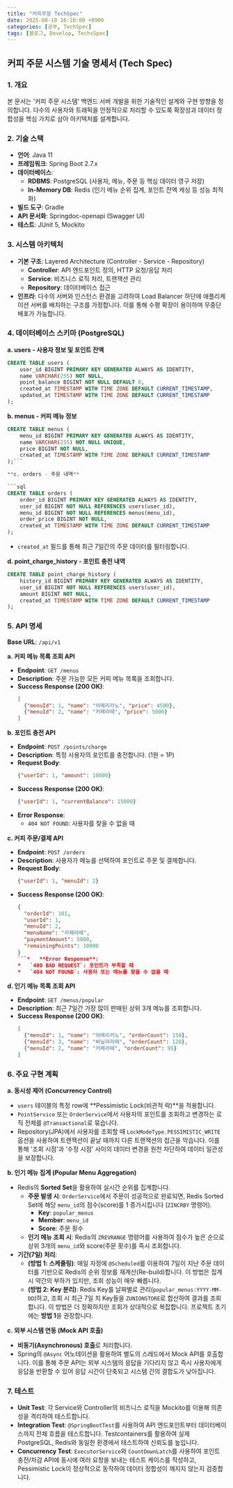 ```yaml
---
title: "커피주문 TechSpec"
date: 2025-08-10 16:10:00 +0900
categories: [공부, TechSpec]
tags: [블로그, Develop, TechsSpec]
---
```


## 커피 주문 시스템 기술 명세서 (Tech Spec)

### 1. 개요

본 문서는 '커피 주문 시스템' 백엔드 서버 개발을 위한 기술적인 설계와 구현 방향을 정의합니다. 다수의 사용자와 트래픽을 안정적으로 처리할 수 있도록 확장성과 데이터 정합성을 핵심 가치로 삼아 아키텍처를 설계합니다.

### 2. 기술 스택

*   **언어**: Java 11
*   **프레임워크**: Spring Boot 2.7.x
*   **데이터베이스**:
    *   **RDBMS**: PostgreSQL (사용자, 메뉴, 주문 등 핵심 데이터 영구 저장)
    *   **In-Memory DB**: Redis (인기 메뉴 순위 집계, 포인트 잔액 캐싱 등 성능 최적화)
*   **빌드 도구**: Gradle
*   **API 문서화**: Springdoc-openapi (Swagger UI)
*   **테스트**: JUnit 5, Mockito

### 3. 시스템 아키텍처

*   **기본 구조**: Layered Architecture (Controller - Service - Repository)
    *   **Controller**: API 엔드포인트 정의, HTTP 요청/응답 처리
    *   **Service**: 비즈니스 로직 처리, 트랜잭션 관리
    *   **Repository**: 데이터베이스 접근
*   **인프라**: 다수의 서버와 인스턴스 환경을 고려하여 Load Balancer 하단에 애플리케이션 서버를 배치하는 구조를 가정합니다. 이를 통해 수평 확장이 용이하며 무중단 배포가 가능합니다.

### 4. 데이터베이스 스키마 (PostgreSQL)

**a. users - 사용자 정보 및 포인트 잔액**

```sql
CREATE TABLE users (
    user_id BIGINT PRIMARY KEY GENERATED ALWAYS AS IDENTITY,
    name VARCHAR(255) NOT NULL,
    point_balance BIGINT NOT NULL DEFAULT 0,
    created_at TIMESTAMP WITH TIME ZONE DEFAULT CURRENT_TIMESTAMP,
    updated_at TIMESTAMP WITH TIME ZONE DEFAULT CURRENT_TIMESTAMP
);
```

**b. menus - 커피 메뉴 정보**

```sql
CREATE TABLE menus (
    menu_id BIGINT PRIMARY KEY GENERATED ALWAYS AS IDENTITY,
    name VARCHAR(255) NOT NULL UNIQUE,
    price BIGINT NOT NULL,
    created_at TIMESTAMP WITH TIME ZONE DEFAULT CURRENT_TIMESTAMP
);```

**c. orders - 주문 내역**

```sql
CREATE TABLE orders (
    order_id BIGINT PRIMARY KEY GENERATED ALWAYS AS IDENTITY,
    user_id BIGINT NOT NULL REFERENCES users(user_id),
    menu_id BIGINT NOT NULL REFERENCES menus(menu_id),
    order_price BIGINT NOT NULL,
    created_at TIMESTAMP WITH TIME ZONE DEFAULT CURRENT_TIMESTAMP
);
```
* `created_at` 필드를 통해 최근 7일간의 주문 데이터를 필터링합니다.

**d. point_charge_history - 포인트 충전 내역**
```sql
CREATE TABLE point_charge_history (
    history_id BIGINT PRIMARY KEY GENERATED ALWAYS AS IDENTITY,
    user_id BIGINT NOT NULL REFERENCES users(user_id),
    amount BIGINT NOT NULL,
    created_at TIMESTAMP WITH TIME ZONE DEFAULT CURRENT_TIMESTAMP
);
```

### 5. API 명세

**Base URL**: `/api/v1`

**a. 커피 메뉴 목록 조회 API**

*   **Endpoint**: `GET /menus`
*   **Description**: 주문 가능한 모든 커피 메뉴 목록을 조회합니다.
*   **Success Response (200 OK)**:
    ```json
    [
      {"menuId": 1, "name": "아메리카노", "price": 4500},
      {"menuId": 2, "name": "카페라떼", "price": 5000}
    ]
    ```

**b. 포인트 충전 API**

*   **Endpoint**: `POST /points/charge`
*   **Description**: 특정 사용자의 포인트를 충전합니다. (1원 = 1P)
*   **Request Body**:
    ```json
    {"userId": 1, "amount": 10000}
    ```
*   **Success Response (200 OK)**:
    ```json
    {"userId": 1, "currentBalance": 15000}
    ```
*   **Error Response**:
    *   `404 NOT FOUND`: 사용자를 찾을 수 없을 때

**c. 커피 주문/결제 API**

*   **Endpoint**: `POST /orders`
*   **Description**: 사용자가 메뉴를 선택하여 포인트로 주문 및 결제합니다.
*   **Request Body**:
    ```json
    {"userId": 1, "menuId": 2}
    ```
*   **Success Response (200 OK)**:
    ```json
    {
      "orderId": 101,
      "userId": 1,
      "menuId": 2,
      "menuName": "카페라떼",
      "paymentAmount": 5000,
      "remainingPoints": 10000
    }
    ```*   **Error Response**:
    *   `400 BAD REQUEST`: 포인트가 부족할 때
    *   `404 NOT FOUND`: 사용자 또는 메뉴를 찾을 수 없을 때

**d. 인기 메뉴 목록 조회 API**

*   **Endpoint**: `GET /menus/popular`
*   **Description**: 최근 7일간 가장 많이 판매된 상위 3개 메뉴를 조회합니다.
*   **Success Response (200 OK)**:
    ```json
    [
      {"menuId": 1, "name": "아메리카노", "orderCount": 150},
      {"menuId": 3, "name": "바닐라라떼", "orderCount": 120},
      {"menuId": 2, "name": "카페라떼", "orderCount": 95}
    ]
    ```

### 6. 주요 구현 계획

**a. 동시성 제어 (Concurrency Control)**

*   `users` 테이블의 특정 row에 **Pessimistic Lock(비관적 락)**을 적용합니다.
*   `PointService` 또는 `OrderService`에서 사용자의 포인트를 조회하고 변경하는 로직 전체를 `@Transactional`로 묶습니다.
*   Repository(JPA)에서 사용자를 조회할 때 `LockModeType.PESSIMISTIC_WRITE` 옵션을 사용하여 트랜잭션이 끝날 때까지 다른 트랜잭션의 접근을 막습니다. 이를 통해 '조회 시점'과 '수정 시점' 사이의 데이터 변경을 원천 차단하여 데이터 일관성을 보장합니다.

**b. 인기 메뉴 집계 (Popular Menu Aggregation)**

*   Redis의 **Sorted Set**을 활용하여 실시간 순위를 집계합니다.
    *   **주문 발생 시**: `OrderService`에서 주문이 성공적으로 완료되면, Redis Sorted Set에 해당 `menu_id`의 점수(score)를 1 증가시킵니다 (`ZINCRBY` 명령어).
        *   **Key**: `popular_menus`
        *   **Member**: `menu_id`
        *   **Score**: 주문 횟수
    *   **인기 메뉴 조회 시**: Redis의 `ZREVRANGE` 명령어를 사용하여 점수가 높은 순으로 상위 3개의 `menu_id`와 score(주문 횟수)를 즉시 조회합니다.
*   **기간(7일) 처리**:
    *   **(방법 1: 스케줄링)**: 매일 자정에 `@Scheduled`를 이용하여 7일이 지난 주문 데이터를 기반으로 Redis의 순위 정보를 재계산(Re-build)합니다. 이 방법은 집계 시 약간의 부하가 있지만, 조회 성능이 매우 빠릅니다.
    *   **(방법 2: Key 분리)**: Redis Key를 날짜별로 관리(`popular_menus:YYYY-MM-DD`)하고, 조회 시 최근 7일 치 Key들을 `ZUNIONSTORE`로 합산하여 결과를 조회합니다. 이 방법은 더 정확하지만 조회가 상대적으로 복잡합니다. 프로젝트 초기에는 **방법 1**을 권장합니다.

**c. 외부 시스템 연동 (Mock API 호출)**

*   **비동기(Asynchronous) 호출**로 처리합니다.
*   Spring의 `@Async` 어노테이션을 활용하여 별도의 스레드에서 Mock API를 호출합니다. 이를 통해 주문 API는 외부 시스템의 응답을 기다리지 않고 즉시 사용자에게 응답을 반환할 수 있어 응답 시간이 단축되고 시스템 간의 결합도가 낮아집니다.

### 7. 테스트

*   **Unit Test**: 각 Service와 Controller의 비즈니스 로직을 Mockito를 이용해 의존성을 격리하여 테스트합니다.
*   **Integration Test**: `@SpringBootTest`를 사용하여 API 엔드포인트부터 데이터베이스까지 전체 흐름을 테스트합니다. Testcontainers를 활용하여 실제 PostgreSQL, Redis와 동일한 환경에서 테스트하여 신뢰도를 높입니다.
*   **Concurrency Test**: `ExecutorService`와 `CountDownLatch`를 사용하여 포인트 충전/차감 API에 동시에 여러 요청을 보내는 테스트 케이스를 작성하고, Pessimistic Lock이 정상적으로 동작하여 데이터 정합성이 깨지지 않는지 검증합니다.